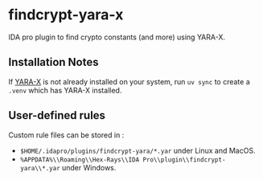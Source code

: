 # findcrypt-yara-x
IDA pro plugin to find crypto constants (and more) using YARA-X.

## Installation Notes
If [YARA-X](https://virustotal.github.io/yara-x/) is not already installed on your system, run `uv sync` to create a `.venv` which has YARA-X installed.

## User-defined rules

Custom rule files can be stored in :
 - `$HOME/.idapro/plugins/findcrypt-yara/*.yar` under Linux and MacOS.
 - `%APPDATA%\\Roaming\\Hex-Rays\\IDA Pro\\plugin\\findcrypt-yara\\*.yar` under Windows.
